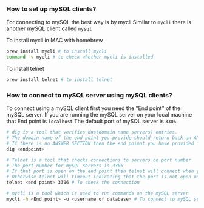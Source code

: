 ### How to set up mySQL clients?
For connecting to mySQL the best way is by mycli
Similar to `mycli` there is another mySQL client called `mysql`

To install mycli in MAC with homebrew
```sh
brew install mycli # to install mycli
command -v mycli # to check whether mycli is installed
```

To install telnet
```sh
brew install telnet # to install telnet
```

### How to connect to mySQL server using mySQL clients?
To connect using a mySQL client first you need the "End point" of the mySQL server.
If you are running the mySQL server on your local machine that End point is `localhost`
The default port of mySQL server is `3306`.

```sh
# dig is a tool that verifies dns(domain name servers) entries.
# The domain name of the end point you provide should return back an ANSWER SECTION
# If there is no ANSWER SECTION then the end poimnt you have provided is wrong. 
dig <endpoint>

# Telnet is a tool that checks connections to servers on port number.
# The port number for mySQL servers is 3306
# If that port is open on the end point then telnet will connect when you  run the command, 
# Otherwise telnet will timeout indicating that the port is not open on the server.
telnet <end point> 3306 # To check the connection

# mycli is a tool which is used to run commands on the mySQL server
mycli -h <End point> -u <username of database> # To connect to mySQL server
```
